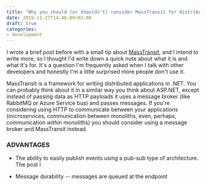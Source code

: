 ```yaml
---
title: "Why you should (or shouldn't) consider MassTransit for distributed applications"
date: 2019-11-27T14:46:09+02:00
draft: true
categories:
- development
---
```


I wrote a brief post before with a small tip about [MassTransit](https://masstransit-project.com), and I intend to write more, so I thought I'd write down a quick note about what it is and what it's for. It's a question I'm frequently asked when I talk with other developers and honestly I'm a little surprised more people don't use it.

MassTransit is a framework for writing distributed applications in .NET. You can probably think about it in a similar way you think about ASP.NET, except instead of passing data as HTTP payloads it uses a message broker (like RabbitMQ or Azure Service bus) and passes messages. If you're considering using HTTP to communicate between your applications (microservices, communication between monoliths, even, perhaps, communication _within_ monoliths) you should consider using a message broker and MassTransit instead.

### ADVANTAGES

* The ability to easily publish events using a pub-sub type of architecture. The post I

* Message durability -- messages are queued at the endpoint